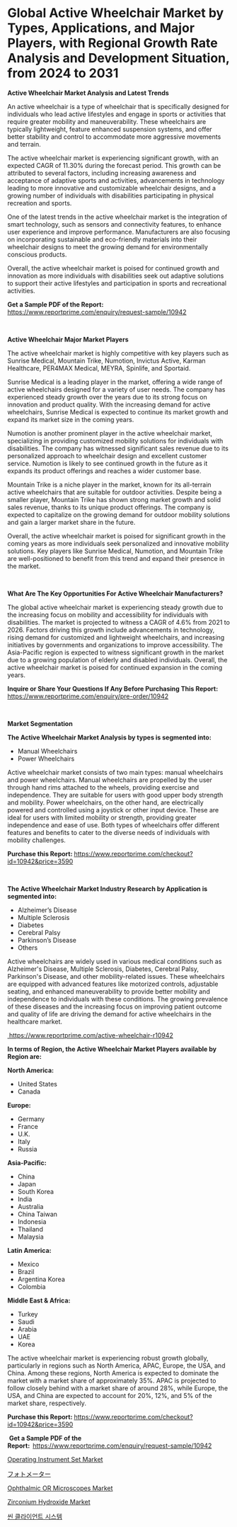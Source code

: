 <p><h1>Global Active Wheelchair Market by Types, Applications, and Major Players, with Regional Growth Rate Analysis and Development Situation, from 2024 to 2031</h1></p><p><strong>Active Wheelchair Market Analysis and Latest Trends</strong></p>
<p><p>An active wheelchair is a type of wheelchair that is specifically designed for individuals who lead active lifestyles and engage in sports or activities that require greater mobility and maneuverability. These wheelchairs are typically lightweight, feature enhanced suspension systems, and offer better stability and control to accommodate more aggressive movements and terrain.</p><p>The active wheelchair market is experiencing significant growth, with an expected CAGR of 11.30% during the forecast period. This growth can be attributed to several factors, including increasing awareness and acceptance of adaptive sports and activities, advancements in technology leading to more innovative and customizable wheelchair designs, and a growing number of individuals with disabilities participating in physical recreation and sports.</p><p>One of the latest trends in the active wheelchair market is the integration of smart technology, such as sensors and connectivity features, to enhance user experience and improve performance. Manufacturers are also focusing on incorporating sustainable and eco-friendly materials into their wheelchair designs to meet the growing demand for environmentally conscious products.</p><p>Overall, the active wheelchair market is poised for continued growth and innovation as more individuals with disabilities seek out adaptive solutions to support their active lifestyles and participation in sports and recreational activities.</p></p>
<p><strong>Get a Sample PDF of the Report:&nbsp;</strong> <a href="https://www.reportprime.com/enquiry/request-sample/10942">https://www.reportprime.com/enquiry/request-sample/10942</a></p>
<p>&nbsp;</p>
<p><strong>Active Wheelchair Major Market Players</strong></p>
<p><p>The active wheelchair market is highly competitive with key players such as Sunrise Medical, Mountain Trike, Numotion, Invictus Active, Karman Healthcare, PER4MAX Medical, MEYRA, Spinlife, and Sportaid. </p><p>Sunrise Medical is a leading player in the market, offering a wide range of active wheelchairs designed for a variety of user needs. The company has experienced steady growth over the years due to its strong focus on innovation and product quality. With the increasing demand for active wheelchairs, Sunrise Medical is expected to continue its market growth and expand its market size in the coming years.</p><p>Numotion is another prominent player in the active wheelchair market, specializing in providing customized mobility solutions for individuals with disabilities. The company has witnessed significant sales revenue due to its personalized approach to wheelchair design and excellent customer service. Numotion is likely to see continued growth in the future as it expands its product offerings and reaches a wider customer base.</p><p>Mountain Trike is a niche player in the market, known for its all-terrain active wheelchairs that are suitable for outdoor activities. Despite being a smaller player, Mountain Trike has shown strong market growth and solid sales revenue, thanks to its unique product offerings. The company is expected to capitalize on the growing demand for outdoor mobility solutions and gain a larger market share in the future.</p><p>Overall, the active wheelchair market is poised for significant growth in the coming years as more individuals seek personalized and innovative mobility solutions. Key players like Sunrise Medical, Numotion, and Mountain Trike are well-positioned to benefit from this trend and expand their presence in the market.</p></p>
<p>&nbsp;</p>
<p><strong>What Are The Key Opportunities For Active Wheelchair Manufacturers?</strong></p>
<p><p>The global active wheelchair market is experiencing steady growth due to the increasing focus on mobility and accessibility for individuals with disabilities. The market is projected to witness a CAGR of 4.6% from 2021 to 2026. Factors driving this growth include advancements in technology, rising demand for customized and lightweight wheelchairs, and increasing initiatives by governments and organizations to improve accessibility. The Asia-Pacific region is expected to witness significant growth in the market due to a growing population of elderly and disabled individuals. Overall, the active wheelchair market is poised for continued expansion in the coming years.</p></p>
<p><strong>Inquire or Share Your Questions If Any Before Purchasing This Report:</strong> <a href="https://www.reportprime.com/enquiry/pre-order/10942">https://www.reportprime.com/enquiry/pre-order/10942</a></p>
<p>&nbsp;</p>
<p><strong>Market Segmentation</strong></p>
<p><strong>The Active Wheelchair Market Analysis by types is segmented into:</strong></p>
<p><ul><li>Manual Wheelchairs</li><li>Power Wheelchairs</li></ul></p>
<p><p>Active wheelchair market consists of two main types: manual wheelchairs and power wheelchairs. Manual wheelchairs are propelled by the user through hand rims attached to the wheels, providing exercise and independence. They are suitable for users with good upper body strength and mobility. Power wheelchairs, on the other hand, are electrically powered and controlled using a joystick or other input device. These are ideal for users with limited mobility or strength, providing greater independence and ease of use. Both types of wheelchairs offer different features and benefits to cater to the diverse needs of individuals with mobility challenges.</p></p>
<p><strong>Purchase this Report:&nbsp;</strong><a href="https://www.reportprime.com/checkout?id=10942&price=3590">https://www.reportprime.com/checkout?id=10942&price=3590</a></p>
<p>&nbsp;</p>
<p><strong>The Active Wheelchair Market Industry Research by Application is segmented into:</strong></p>
<p><ul><li>Alzheimer’s Disease</li><li>Multiple Sclerosis</li><li>Diabetes</li><li>Cerebral Palsy</li><li>Parkinson’s Disease</li><li>Others</li></ul></p>
<p><p>Active wheelchairs are widely used in various medical conditions such as Alzheimer's Disease, Multiple Sclerosis, Diabetes, Cerebral Palsy, Parkinson's Disease, and other mobility-related issues. These wheelchairs are equipped with advanced features like motorized controls, adjustable seating, and enhanced maneuverability to provide better mobility and independence to individuals with these conditions. The growing prevalence of these diseases and the increasing focus on improving patient outcome and quality of life are driving the demand for active wheelchairs in the healthcare market.</p></p>
<p><a href="https://www.reportprime.com/active-wheelchair-r10942">&nbsp;https://www.reportprime.com/active-wheelchair-r10942</a></p>
<p><strong>In terms of Region, the Active Wheelchair Market Players available by Region are:</strong></p>
<p>
    <p> <strong> North America: </strong>
        <ul>
            <li>United States</li>
            <li>Canada</li>
        </ul>
        </p> 
    <p> <strong> Europe: </strong>
        <ul>
            <li>Germany</li>
            <li>France</li>
            <li>U.K.</li>
            <li>Italy</li>
            <li>Russia</li>
        </ul>
        </p> 
    <p> <strong> Asia-Pacific: </strong>
        <ul>
            <li>China</li>
            <li>Japan</li>
            <li>South Korea</li>
            <li>India</li>
            <li>Australia</li>
            <li>China Taiwan</li>
            <li>Indonesia</li>
            <li>Thailand</li>
            <li>Malaysia</li>
        </ul>
        </p> 
    <p> <strong> Latin America: </strong>
        <ul>
            <li>Mexico</li>
            <li>Brazil</li>
            <li>Argentina Korea</li>
            <li>Colombia</li>
        </ul>
        </p> 
    <p> <strong> Middle East & Africa: </strong>
        <ul>
            <li>Turkey</li>
            <li>Saudi</li>
            <li>Arabia</li>
            <li>UAE</li>
            <li>Korea</li>
        </ul>
    </p>
    </p>
<p><p>The active wheelchair market is experiencing robust growth globally, particularly in regions such as North America, APAC, Europe, the USA, and China. Among these regions, North America is expected to dominate the market with a market share of approximately 35%. APAC is projected to follow closely behind with a market share of around 28%, while Europe, the USA, and China are expected to account for 20%, 12%, and 5% of the market share, respectively.</p></p>
<p><strong>Purchase this Report: </strong><a href="https://www.reportprime.com/checkout?id=10942&price=3590">https://www.reportprime.com/checkout?id=10942&price=3590</a></p>
<p>&nbsp;<strong>Get a Sample PDF of the Report:&nbsp;&nbsp;</strong><a href="https://www.reportprime.com/enquiry/request-sample/10942">https://www.reportprime.com/enquiry/request-sample/10942</a></p>
<p><strong></strong></p>
<p><p><a href="https://github.com/beatblasta/Market-Research-Report-List-2/blob/main/operating-instrument-set-market.md">Operating Instrument Set Market</a></p><p><a href="https://github.com/cbigkbh02719/Market-Research-Report-List-1/blob/main/603074024266.md">フォトメーター</a></p><p><a href="https://github.com/shotows/Market-Research-Report-List-2/blob/main/ophthalmic-or-microscopes-market.md">Ophthalmic OR Microscopes Market</a></p><p><a href="https://issuu.com/reportprime-2/docs/zirconium-hydroxide-market-size-2030.pptx">Zirconium Hydroxide Market</a></p><p><a href="https://github.com/Penelolack456456/Market-Research-Report-List-1/blob/main/654819822213.md">씬 클라이언트 시스템</a></p></p>